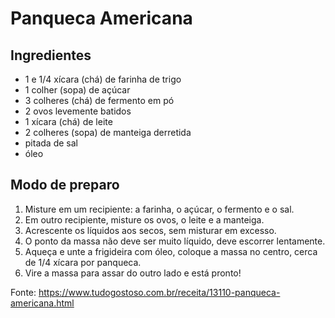 # Panqueca Americana
## **Ingredientes**
* 1 e 1/4 xícara (chá) de farinha de trigo
* 1 colher (sopa) de açúcar
* 3 colheres (chá) de fermento em pó
* 2 ovos levemente batidos
* 1 xícara (chá) de leite
* 2 colheres (sopa) de manteiga derretida
* pitada de sal
* óleo

## **Modo de preparo**
1. Misture em um recipiente: a farinha, o açúcar, o fermento e o sal.
2. Em outro recipiente, misture os ovos, o leite e a manteiga.
3. Acrescente os líquidos aos secos, sem misturar em excesso.
4. O ponto da massa não deve ser muito líquido, deve escorrer lentamente.
5. Aqueça e unte a frigideira com óleo, coloque a massa no centro, cerca de 1/4 xícara por panqueca.
6. Vire a massa para assar do outro lado e está pronto!

Fonte: <https://www.tudogostoso.com.br/receita/13110-panqueca-americana.html>